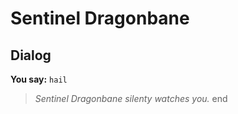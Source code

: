 # Sentinel Dragonbane
## Dialog

**You say:** `hail`



>*Sentinel Dragonbane silenty watches you.*
end
